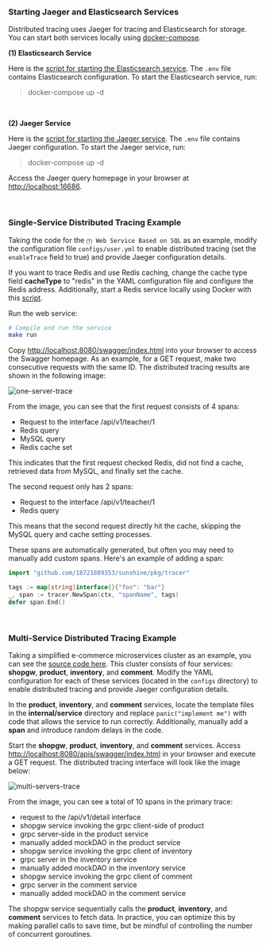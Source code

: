 ### Starting Jaeger and Elasticsearch Services

Distributed tracing uses Jaeger for tracing and Elasticsearch for storage. You can start both services locally using [docker-compose](https://github.com/docker/compose/releases).

**(1) Elasticsearch Service**

Here is the [script for starting the Elasticsearch service](https://github.com/18721889353/sunshine/tree/main/test/server/elasticsearch). The `.env` file contains Elasticsearch configuration. To start the Elasticsearch service, run:

> docker-compose up -d

<br>

**(2) Jaeger Service**

Here is the [script for starting the Jaeger service](https://github.com/18721889353/sunshine/tree/main/test/server/jaeger). The `.env` file contains Jaeger configuration. To start the Jaeger service, run:

> docker-compose up -d

Access the Jaeger query homepage in your browser at [http://localhost:16686](http://localhost:16686).

<br>

### Single-Service Distributed Tracing Example

Taking the code for the `⓵ Web Service Based on SQL` as an example, modify the configuration file `configs/user.yml` to enable distributed tracing (set the `enableTrace` field to true) and provide Jaeger configuration details.

If you want to trace Redis and use Redis caching, change the cache type field **cacheType** to "redis" in the YAML configuration file and configure the Redis address. Additionally, start a Redis service locally using Docker with this [script](https://github.com/18721889353/sunshine/tree/main/test/server/redis).

Run the web service:

```bash
# Compile and run the service
make run
```

Copy [http://localhost:8080/swagger/index.html](http://localhost:8080/apis/swagger/index.html) into your browser to access the Swagger homepage. As an example, for a GET request, make two consecutive requests with the same ID. The distributed tracing results are shown in the following image:

![one-server-trace](https://raw.githubusercontent.com/zhufuyi/sponge_examples/main/assets/one-server-trace.jpg)

From the image, you can see that the first request consists of 4 spans:

- Request to the interface /api/v1/teacher/1
- Redis query
- MySQL query
- Redis cache set

This indicates that the first request checked Redis, did not find a cache, retrieved data from MySQL, and finally set the cache.

The second request only has 2 spans:

- Request to the interface /api/v1/teacher/1
- Redis query

This means that the second request directly hit the cache, skipping the MySQL query and cache setting processes.

These spans are automatically generated, but often you may need to manually add custom spans. Here's an example of adding a span:

```go
import "github.com/18721889353/sunshine/pkg/tracer"

tags := map[string]interface{}{"foo": "bar"}
_, span := tracer.NewSpan(ctx, "spanName", tags)  
defer span.End()
```

<br>

### Multi-Service Distributed Tracing Example

Taking a simplified e-commerce microservices cluster as an example, you can see the [source code here](https://github.com/18721889353/sunshine_examples/tree/main/6_micro-cluster). This cluster consists of four services: **shopgw**, **product**, **inventory**, and **comment**. Modify the YAML configuration for each of these services (located in the `configs` directory) to enable distributed tracing and provide Jaeger configuration details.

In the **product**, **inventory**, and **comment** services, locate the template files in the **internal/service** directory and replace `panic("implement me")` with code that allows the service to run correctly. Additionally, manually add a **span** and introduce random delays in the code.

Start the **shopgw**, **product**, **inventory**, and **comment** services. Access [http://localhost:8080/apis/swagger/index.html](http://localhost:8080/apis/swagger/index.html) in your browser and execute a GET request. The distributed tracing interface will look like the image below:

![multi-servers-trace](https://raw.githubusercontent.com/zhufuyi/sponge_examples/main/assets/multi-servers-trace.jpg)

From the image, you can see a total of 10 spans in the primary trace:

- request to the /api/v1/detail interface
- shopgw service invoking the grpc client-side of product
- grpc server-side in the product service
- manually added mockDAO in the product service
- shopgw service invoking the grpc client of inventory
- grpc server in the inventory service
- manually added mockDAO in the inventory service
- shopgw service invoking the grpc client of comment
- grpc server in the comment service
- manually added mockDAO in the comment service

The shopgw service sequentially calls the **product**, **inventory**, and **comment** services to fetch data. In practice, you can optimize this by making parallel calls to save time, but be mindful of controlling the number of concurrent goroutines.

<br>
